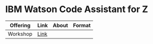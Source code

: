 # IBM Watson Code Assistant for Z


| Offering    | Link | About | Format |
| -------- | ------- | ------- | ------- |
| Workshop | [Link](https://ibm-wsc.github.io/WCA4Z-Wildfire-Workshop/) | 
